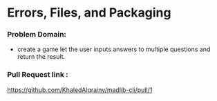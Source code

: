 # Errors, Files, and Packaging

### Problem Domain:

* create a game let the user inputs answers to multiple questions and return the result.

### Pull Request link :

https://github.com/KhaledAlqrainy/madlib-cli/pull/1